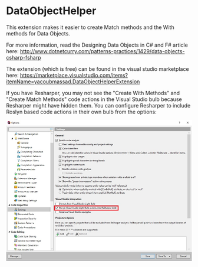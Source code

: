 # DataObjectHelper

This extension makes it easier to create Match methods and the With methods for Data Objects.

For more information, read the Designing Data Objects in C# and F# article here: http://www.dotnetcurry.com/patterns-practices/1429/data-objects-csharp-fsharp

The extension (which is free) can be found in the visual studio marketplace here: https://marketplace.visualstudio.com/items?itemName=yacoubmassad.DataObjectHelperExtension

If you have Resharper, you may not see the "Create With Methods" and "Create Match Methods" code actions in the Visual Studio bulb because Resharper might have hidden them. You can configure Resharper to include Roslyn based code actions in their own bulb from the options:

![Resharper Merge Bulb Setting](https://raw.githubusercontent.com/ymassad/DataObjectHelper/master/ResharperMergeBulbSetting.jpg)
